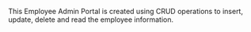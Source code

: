 This Employee Admin Portal is created using CRUD operations to insert, update, delete and read the employee information.
